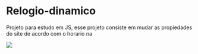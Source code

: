 # Relogio-dinamico
Projeto para estudo em JS, esse projeto consiste em mudar as propiedades do site de acordo com o horario na 

<img src=assests/imagemredme>
